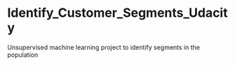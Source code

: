 # Identify_Customer_Segments_Udacity
Unsupervised machine learning project to identify segments in the population
